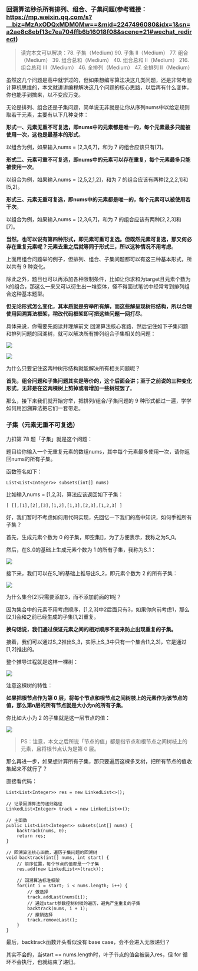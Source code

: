 ### 回溯算法秒杀所有排列、组合、子集问题(参考链接：https://mp.weixin.qq.com/s?__biz=MzAxODQxMDM0Mw==&mid=2247496080&idx=1&sn=a2ae8c8ebf13c7ea704ffb6b16018f08&scene=21#wechat_redirect)

> 读完本文可以解决：78. 子集（Medium) 90. 子集 II（Medium） 77. 组合（Medium） 39. 组合总和（Medium） 40. 组合总和 II（Medium） 216. 组合总和 III（Medium） 46. 全排列（Medium） 47. 全排列 II（Medium）

虽然这几个问题是高中就学过的，但如果想编写算法决这几类问题，还是非常考验计算机思维的，本文就讲讲编程解决这几个问题的核心思路，以后再有什么变体，你也能手到擒来，以不变应万变。

无论是排列、组合还是子集问题，简单说无非就是让你从序列nums中以给定规则取若干元素，主要有以下几种变体：

**形式一、元素无重不可复选，即nums中的元素都是唯一的，每个元素最多只能被使用一次，这也是最基本的形式**。

以组合为例，如果输入nums = [2,3,6,7]，和为 7 的组合应该只有[7]。

**形式二、元素可重不可复选，即nums中的元素可以存在重复，每个元素最多只能被使用一次**。

以组合为例，如果输入nums = [2,5,2,1,2]，和为 7 的组合应该有两种[2,2,2,1]和[5,2]。

**形式三、元素无重可复选，即nums中的元素都是唯一的，每个元素可以被使用若干次**。

以组合为例，如果输入nums = [2,3,6,7]，和为 7 的组合应该有两种[2,2,3]和[7]。

**当然，也可以说有第四种形式，即元素可重可复选。但既然元素可复选，那又何必存在重复元素呢？元素去重之后就等同于形式三，所以这种情况不用考虑**。

上面用组合问题举的例子，但排列、组合、子集问题都可以有这三种基本形式，所以共有 9 种变化。

除此之外，题目也可以再添加各种限制条件，比如让你求和为target且元素个数为k的组合，那这么一来又可以衍生出一堆变体，怪不得面试笔试中经常考到排列组合这种基本题型。

**但无论形式怎么变化，其本质就是穷举所有解，而这些解呈现树形结构，所以合理使用回溯算法框架，稍改代码框架即可把这些问题一网打尽**。

具体来说，你需要先阅读并理解前文 回溯算法核心套路，然后记住如下子集问题和排列问题的回溯树，就可以解决所有排列组合子集相关的问题：

![](1-1.jpg)

![](1-2.jpg)

为什么只要记住这两种树形结构就能解决所有相关问题呢？

**首先，组合问题和子集问题其实是等价的，这个后面会讲；至于之前说的三种变化形式，无非是在这两棵树上剪掉或者增加一些树枝罢了**。

那么，接下来我们就开始穷举，把排列/组合/子集问题的 9 种形式都过一遍，学学如何用回溯算法把它们一套带走。

### 子集（元素无重不可复选）

力扣第 78 题「子集」就是这个问题：

题目给你输入一个无重复元素的数组nums，其中每个元素最多使用一次，请你返回nums的所有子集。

函数签名如下：

```
List<List<Integer>> subsets(int[] nums)
```

比如输入nums = [1,2,3]，算法应该返回如下子集：

```
[ [],[1],[2],[3],[1,2],[1,3],[2,3],[1,2,3] ]
```

好，我们暂时不考虑如何用代码实现，先回忆一下我们的高中知识，如何手推所有子集？

首先，生成元素个数为 0 的子集，即空集[]，为了方便表示，我称之为S_0。

然后，在S_0的基础上生成元素个数为 1 的所有子集，我称为S_1：

![](1-3.jpg)

接下来，我们可以在S_1的基础上推导出S_2，即元素个数为 2 的所有子集：

![](1-4.jpg)

为什么集合[2]只需要添加3，而不添加前面的1呢？

因为集合中的元素不用考虑顺序，[1,2,3]中2后面只有3，如果你向前考虑1，那么[2,1]会和之前已经生成的子集[1,2]重复。

**换句话说，我们通过保证元素之间的相对顺序不变来防止出现重复的子集。**

接着，我们可以通过S_2推出S_3，实际上S_3中只有一个集合[1,2,3]，它是通过[1,2]推出的。

整个推导过程就是这样一棵树：

![](1-5.jpg)

注意这棵树的特性：

**如果把根节点作为第 0 层，将每个节点和根节点之间树枝上的元素作为该节点的值，那么第n层的所有节点就是大小为n的所有子集**。

你比如大小为 2 的子集就是这一层节点的值：

![](1-6.jpg)

> PS：注意，本文之后所说「节点的值」都是指节点和根节点之间树枝上的元素，且将根节点认为是第 0 层。

那么再进一步，如果想计算所有子集，那只要遍历这棵多叉树，把所有节点的值收集起来不就行了？

直接看代码：

```
List<List<Integer>> res = new LinkedList<>();

// 记录回溯算法的递归路径
LinkedList<Integer> track = new LinkedList<>();

// 主函数
public List<List<Integer>> subsets(int[] nums) {
    backtrack(nums, 0);
    return res;
}

// 回溯算法核心函数，遍历子集问题的回溯树
void backtrack(int[] nums, int start) {
    // 前序位置，每个节点的值都是一个子集
    res.add(new LinkedList<>(track));
    
    // 回溯算法标准框架
    for(int i = start; i < nums.length; i++) {
        // 做选择
        track.addLast(nums[i]);
        // 通过start参数控制树枝的遍历，避免产生重复的子集
        backtrack(nums, i + 1);
        // 撤销选择
        track.removeLast();
    }
}
```

最后，backtrack函数开头看似没有 base case，会不会进入无限递归？

其实不会的，当start == nums.length时，叶子节点的值会被装入res，但 for 循环不会执行，也就结束了递归。

